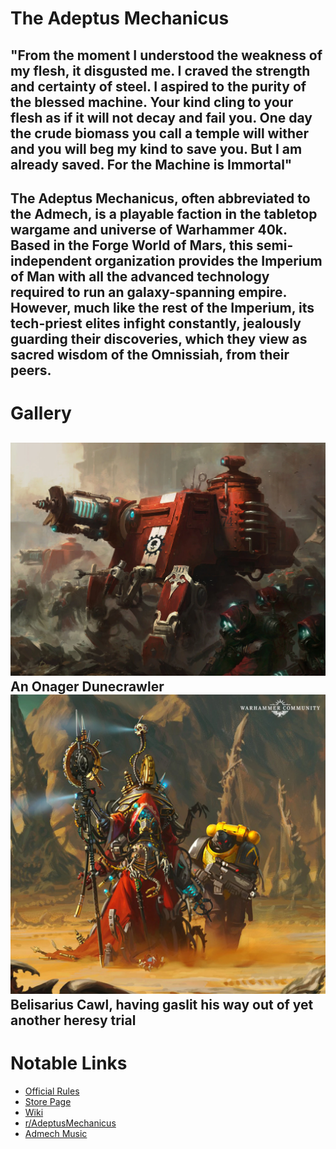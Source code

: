 # The Adeptus Mechanicus
"From the moment I understood the weakness of my flesh, it disgusted me. I craved the strength and certainty of steel. I aspired to the purity of the blessed machine. Your kind cling to your flesh as if it will not decay and fail you. One day the crude biomass you call a temple will wither and you will beg my kind to save you. But I am already saved. For the Machine is Immortal"
---
The **Adeptus Mechanicus**, often abbreviated to the **Admech**, is a playable faction in the tabletop wargame and universe of Warhammer 40k. Based in the Forge World of Mars, this semi-independent organization provides the Imperium of Man with all the advanced technology required to run an galaxy-spanning empire. However, much like the rest of the Imperium, its tech-priest elites infight constantly, jealously guarding their discoveries, which they view as sacred wisdom of the Omnissiah, from their peers.
---
# Gallery
![Onager Dunecrawler](Oanger_dunecrawler.webp)
An Onager Dunecrawler
![Belisarius Cawl](CawlSothaExpedition.webp)
Belisarius Cawl, having gaslit his way out of yet another heresy trial
---
# Notable Links
- [Official Rules](https://wahapedia.ru/wh40k10ed/factions/adeptus-mechanicus/)
- [Store Page](http://warhammer.com/en-WW/shop/warhammer-40000/armies-of-the-imperium/adeptus-mechanicus?srsltid=AfmBOopCGCvAuuO-2et6ClpLwa1hqf0C7hkk_szOkDY8zUrsJhpARQyZ)
- [Wiki](https://warhammer40k.fandom.com/wiki/Adeptus_Mechanicus)
- [r/AdeptusMechanicus](https://www.reddit.com/r/AdeptusMechanicus/)
- [Admech Music](https://www.youtube.com/watch?v=ZLsX9WUdYnU&list=RDZLsX9WUdYnU&start_radio=1)
